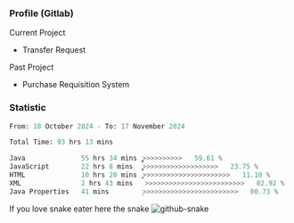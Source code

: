 ### Profile (Gitlab) 

Current Project
-  Transfer Request

Past Project
-  Purchase Requisition System 

### Statistic
<!--START_SECTION:waka-->

```python
From: 18 October 2024 - To: 17 November 2024

Total Time: 93 hrs 13 mins

Java              55 hrs 34 mins  ̡͎͎͎͎͎͎͎͎͎͎͎͎͎͎>>>>>>>>>>   59.61 %
JavaScript        22 hrs 8 mins   ̡͎͎͎͎͎>>>>>>>>>>>>>>>>>>>   23.75 %
HTML              10 hrs 20 mins  ͎͎̞>>>>>>>>>>>>>>>>>>>>>>   11.10 %
XML               2 hrs 43 mins   >>>>>>>>>>>>>>>>>>>>>>>>>   02.92 %
Java Properties   41 mins         ͕>>>>>>>>>>>>>>>>>>>>>>>>   00.73 %
```

<!--END_SECTION:waka-->

If you love snake eater here the snake 
<picture>
  <source media="(prefers-color-scheme: dark)" srcset="https://github.com/pradana4648/pradana4648/blob/c0566a83ca6ea5f2e46bab00e717c4c82b4b5c4c/github-contribution-grid-snake-dark.svg" />
  <source media="(prefers-color-scheme: light)" srcset="https://github.com/pradana4648/pradana4648/blob/c0566a83ca6ea5f2e46bab00e717c4c82b4b5c4c/github-contribution-grid-snake.svg" />
  <img alt="github-snake" src="https://github.com/pradana4648/pradana4648/blob/c0566a83ca6ea5f2e46bab00e717c4c82b4b5c4c/github-contribution-grid-snake.svg" />
</picture>
